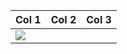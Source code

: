 Col 1|Col 2|Col 3
-|-|-
![][i1]||

[i1]: layout-icons/content-2col-leftbody-alltext.svg
[i2]: layout-icons/content-2col-leftbody-color.svg
[i3]: layout-icons/content-2col-leftbody-image.svg
[i4]: layout-icons/content-2col-rightbody-alltext.svg
[i5]: layout-icons/content-2col-rightbody-color.svg
[i6]: layout-icons/content-2col-rightbody-image.svg
[i7]: layout-icons/content-3col-alltext.svg
[i8]: layout-icons/content-3col-color.svg
[i9]: layout-icons/content-3col-image.svg
[i10]: layout-icons/content-leftsidebar-color.svg
[i11]: layout-icons/content-leftsidebar-image.svg
[i12]: layout-icons/content-open-color.svg
[i13]: layout-icons/content-open-image.svg
[i14]: layout-icons/content-rightsidebar-color.svg
[i15]: layout-icons/content-rightsidebar-image.svg
[i16]: layout-icons/content-rubix-alternating.svg
[i17]: layout-icons/content-rubix-wrap.svg
[i18]: layout-icons/content-rubix.svg
[i19]: layout-icons/formats-cards.svg
[i20]: layout-icons/formats-columns.svg
[i21]: layout-icons/formats-mosaic.svg
[i22]: layout-icons/formats-rows.svg
[i23]: layout-icons/home-2col-buttons.svg
[i24]: layout-icons/home-2col-carousel-alt.svg
[i25]: layout-icons/home-2col-carousel.svg
[i26]: layout-icons/home-2col-static.svg
[i27]: layout-icons/home-3col-carousel.svg
[i28]: layout-icons/home-3col-static.svg
[i29]: layout-icons/home-buttons-carousel.svg
[i30]: layout-icons/home-buttons-static.svg
[i31]: layout-icons/home-hero-carousel.svg
[i32]: layout-icons/home-hero-static.svg
[i33]: layout-icons/home-leftbutton-carousel.svg
[i34]: layout-icons/home-leftbutton-static.svg
[i35]: layout-icons/home-leftside-carousel.svg
[i36]: layout-icons/home-leftside-static.svg
[i37]: layout-icons/home-lefttext-carousel.svg
[i38]: layout-icons/home-lefttext-static.svg
[i39]: layout-icons/home-rightbutton-carousel.svg
[i40]: layout-icons/home-rightbutton-static.svg
[i41]: layout-icons/home-rightside-carousel.svg
[i42]: layout-icons/home-rightside-static.svg
[i43]: layout-icons/home-righttext-carousel.svg
[i44]: layout-icons/home-righttext-static.svg
[i45]: layout-icons/home-rubix-carousel.svg
[i46]: layout-icons/home-stackbutton-carousel.svg
[i47]: layout-icons/home-stackbutton-static.svg
[i48]: layout-icons/home-tile.svg
[i49]: layout-icons/home-vertical-leftcarousel.svg
[i50]: layout-icons/home-vertical-leftstatic.svg
[i51]: layout-icons/home-vertical-rightcarousel.svg
[i52]: layout-icons/home-vertical-rightstatic.svg
